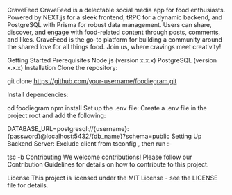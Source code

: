 CraveFeed
CraveFeed is a delectable social media app for food enthusiasts. Powered by NEXT.js for a sleek frontend, tRPC for a dynamic backend, and PostgreSQL with Prisma for robust data management. Users can share, discover, and engage with food-related content through posts, comments, and likes. CraveFeed is the go-to platform for building a community around the shared love for all things food. Join us, where cravings meet creativity!

Getting Started
Prerequisites
Node.js (version x.x.x)
PostgreSQL (version x.x.x)
Installation
Clone the repository:

git clone https://github.com/your-username/foodiegram.git

Install dependencies:

cd foodiegram
npm install
Set up the .env file: Create a .env file in the project root and add the following:

DATABASE_URL=postgresql://{username}:{password}@localhost:5432/{db_name}?schema=public
Setting Up Backend Server: Exclude client from tsconfig , then run :-

tsc -b
Contributing
We welcome contributions! Please follow our Contribution Guidelines for details on how to contribute to this project.

License
This project is licensed under the MIT License - see the LICENSE file for details.